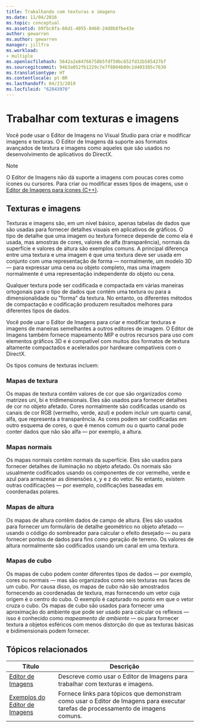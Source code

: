 ```yaml
---
title: Trabalhando com texturas e imagens
ms.date: 11/04/2016
ms.topic: conceptual
ms.assetid: b9fbc8fa-66d1-4055-8460-24d8b8fbe43e
author: gewarren
ms.author: gewarren
manager: jillfra
ms.workload:
- multiple
ms.openlocfilehash: 5642a2e84766758b5fdf50bc652fd32b585427bf
ms.sourcegitcommit: 94b3a052fb1229c7e7f8804b09c1d403385c7630
ms.translationtype: HT
ms.contentlocale: pt-BR
ms.lasthandoff: 04/23/2019
ms.locfileid: "62843970"
---
```

# <a name="work-with-textures-and-images"></a>Trabalhar com texturas e imagens

Você pode usar o Editor de Imagens no Visual Studio para criar e modificar imagens e texturas. O Editor de Imagens dá suporte aos formatos avançados de textura e imagens como aqueles que são usados no desenvolvimento de aplicativos do DirectX.

> [!NOTE]
> O Editor de Imagens não dá suporte a imagens com poucas cores como ícones ou cursores. Para criar ou modificar esses tipos de imagens, use o [Editor de Imagens para ícones (C++)](/cpp/windows/image-editor-for-icons).

## <a name="textures-and-images"></a>Texturas e imagens

Texturas e imagens são, em um nível básico, apenas tabelas de dados que são usadas para fornecer detalhes visuais em aplicativos de gráficos. O tipo de detalhe que uma imagem ou textura fornece depende de como ela é usada, mas amostras de cores, valores de alfa (transparência), normais da superfície e valores de altura são exemplos comuns. A principal diferença entre uma textura e uma imagem é que uma textura deve ser usada em conjunto com uma representação de forma — normalmente, um modelo 3D — para expressar uma cena ou objeto completo, mas uma imagem normalmente é uma representação independente do objeto ou cena.

Qualquer textura pode ser codificada e compactada em várias maneiras ortogonais para o tipo de dados que contém uma textura ou para a dimensionalidade ou "forma" da textura. No entanto, os diferentes métodos de compactação e codificação produzem resultados melhores para diferentes tipos de dados.

Você pode usar o Editor de Imagens para criar e modificar texturas e imagens de maneiras semelhantes a outros editores de imagem. O Editor de Imagens também fornece mapeamento MIP e outros recursos para uso com elementos gráficos 3D e é compatível com muitos dos formatos de textura altamente compactados e acelerados por hardware compatíveis com o DirectX.

Os tipos comuns de texturas incluem:

### <a name="texture-maps"></a>Mapas de textura

Os mapas de textura contêm valores de cor que são organizados como matrizes uni, bi e tridimensionais. Eles são usados para fornecer detalhes de cor no objeto afetado. Cores normalmente são codificadas usando os canais de cor RGB (vermelho, verde, azul) e podem incluir um quarto canal, alfa, que representa a transparência. As cores podem ser codificadas em outro esquema de cores, o que é menos comum ou o quarto canal pode conter dados que não são alfa — por exemplo, a altura.

### <a name="normal-maps"></a>Mapas normais

Os mapas normais contêm normais da superfície. Eles são usados para fornecer detalhes de iluminação no objeto afetado. Os normais são usualmente codificados usando os componentes de cor vermelho, verde e azul para armazenar as dimensões x, y e z do vetor. No entanto, existem outras codificações — por exemplo, codificações baseadas em coordenadas polares.

### <a name="height-maps"></a>Mapas de altura

Os mapas de altura contêm dados de campo de altura. Eles são usados para fornecer um formulário de detalhe geométrico no objeto afetado — usando o código do sombreador para calcular o efeito desejado — ou para fornecer pontos de dados para fins como geração de terreno. Os valores de altura normalmente são codificados usando um canal em uma textura.

### <a name="cube-maps"></a>Mapas de cubo

Os mapas de cubo podem conter diferentes tipos de dados — por exemplo, cores ou normais — mas são organizados como seis texturas nas faces de um cubo. Por causa disso, os mapas de cubo não são amostrados fornecendo as coordenadas de textura, mas fornecendo um vetor cuja origem é o centro do cubo. O exemplo é capturado no ponto em que o vetor cruza o cubo. Os mapas de cubo são usados para fornecer uma aproximação do ambiente que pode ser usado para calcular os reflexos — isso é conhecido como *mapeamento de ambiente* — ou para fornecer textura a objetos esféricos com menos distorção do que as texturas básicas e bidimensionais podem fornecer.

## <a name="related-topics"></a>Tópicos relacionados

|Título|Descrição|
|-----------|-----------------|
|[Editor de Imagens](../designers/image-editor.md)|Descreve como usar o Editor de Imagens para trabalhar com texturas e imagens.|
|[Exemplos do Editor de Imagens](../designers/image-editor-examples.md)|Fornece links para tópicos que demonstram como usar o Editor de Imagens para executar tarefas de processamento de imagens comuns.|